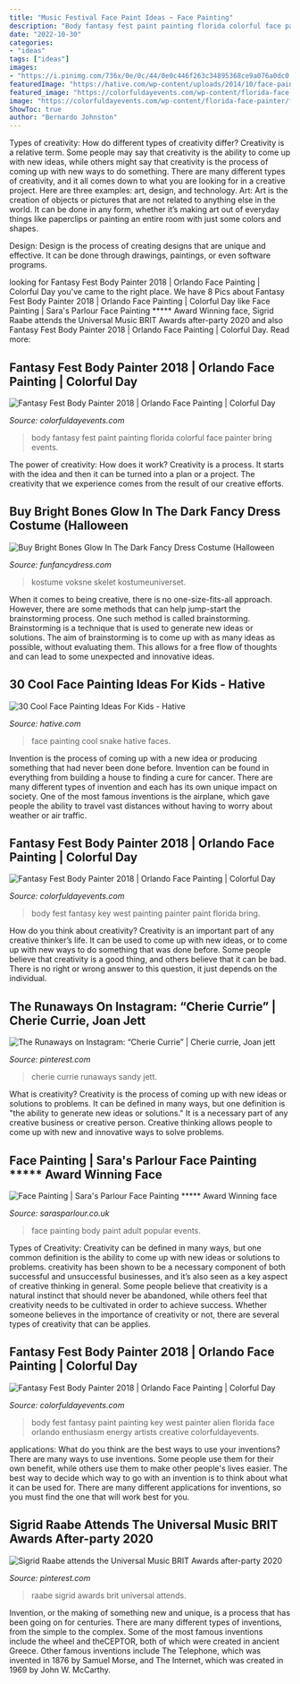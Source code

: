 ```yaml
---
title: "Music Festival Face Paint Ideas ~ Face Painting"
description: "Body fantasy fest paint painting florida colorful face painter bring events"
date: "2022-10-30"
categories:
- "ideas"
tags: ["ideas"]
images:
- "https://i.pinimg.com/736x/0e/0c/44/0e0c446f263c34895368ce9a076a0dc0.jpg"
featuredImage: "https://hative.com/wp-content/uploads/2014/10/face-painting-ideas-for-kids/3-snake.jpg"
featured_image: "https://colorfuldayevents.com/wp-content/florida-face-painter/fantasy-fest/fantasy-fest-body-paint.jpg"
image: "https://colorfuldayevents.com/wp-content/florida-face-painter/fantasy-fest/alien-body-paint.jpg"
ShowToc: true
author: "Bernardo Johnston"
---
```



Types of creativity: How do different types of creativity differ?
Creativity is a relative term. Some people may say that creativity is the ability to come up with new ideas, while others might say that creativity is the process of coming up with new ways to do something. There are many different types of creativity, and it all comes down to what you are looking for in a creative project. Here are three examples: art, design, and technology.
Art: Art is the creation of objects or pictures that are not related to anything else in the world. It can be done in any form, whether it’s making art out of everyday things like paperclips or painting an entire room with just some colors and shapes.

Design: Design is the process of creating designs that are unique and effective. It can be done through drawings, paintings, or even software programs.

	

		
looking for Fantasy Fest Body Painter 2018 | Orlando Face Painting | Colorful Day you've came to the right place. We have 8 Pics about Fantasy Fest Body Painter 2018 | Orlando Face Painting | Colorful Day like Face Painting | Sara&#039;s Parlour Face Painting ***** Award Winning face, Sigrid Raabe attends the Universal Music BRIT Awards after-party 2020 and also Fantasy Fest Body Painter 2018 | Orlando Face Painting | Colorful Day. Read more:
		
    
## Fantasy Fest Body Painter 2018 | Orlando Face Painting | Colorful Day

<img loading=lazy src="https://colorfuldayevents.com/wp-content/florida-face-painter/fantasy-fest/fantasy-fest-body-paint.jpg" onerror="this.onerror=null;this.src='https://tse1.mm.bing.net/th?id=OIP.KRHGqUMoolIyAd8MbYAtGgAAAA&amp;pid=15.1';" alt="Fantasy Fest Body Painter 2018 | Orlando Face Painting | Colorful Day">

_Source: colorfuldayevents.com_

>body fantasy fest paint painting florida colorful face painter bring events. 

	

The power of creativity: How does it work?
Creativity is a process. It starts with the idea and then it can be turned into a plan or a project. The creativity that we experience comes from the result of our creative efforts.

    
## Buy Bright Bones Glow In The Dark Fancy Dress Costume (Halloween

<img loading=lazy src="https://www.funfancydress.com/media/catalog/product/cache/1/image/1200x/040ec09b1e35df139433887a97daa66f/S/M/SMF36993.jpg" onerror="this.onerror=null;this.src='https://tse1.mm.bing.net/th?id=OIP.nwRMIoUGEkbZgEUQLEilOQHaOV&amp;pid=15.1';" alt="Buy Bright Bones Glow In The Dark Fancy Dress Costume (Halloween">

_Source: funfancydress.com_

>kostume voksne skelet kostumeuniverset. 

	

When it comes to being creative, there is no one-size-fits-all approach. However, there are some methods that can help jump-start the brainstorming process. One such method is called brainstorming. Brainstorming is a technique that is used to generate new ideas or solutions. The aim of brainstorming is to come up with as many ideas as possible, without evaluating them. This allows for a free flow of thoughts and can lead to some unexpected and innovative ideas.

    
## 30 Cool Face Painting Ideas For Kids - Hative

<img loading=lazy src="https://hative.com/wp-content/uploads/2014/10/face-painting-ideas-for-kids/3-snake.jpg" onerror="this.onerror=null;this.src='https://tse3.mm.bing.net/th?id=OIP.eiy8-sHaolOPzGQz4FD6nAHaHa&amp;pid=15.1';" alt="30 Cool Face Painting Ideas For Kids - Hative">

_Source: hative.com_

>face painting cool snake hative faces. 

	

Invention is the process of coming up with a new idea or producing something that had never been done before. Invention can be found in everything from building a house to finding a cure for cancer. There are many different types of invention and each has its own unique impact on society. One of the most famous inventions is the airplane, which gave people the ability to travel vast distances without having to worry about weather or air traffic.

    
## Fantasy Fest Body Painter 2018 | Orlando Face Painting | Colorful Day

<img loading=lazy src="https://colorfuldayevents.com/wp-content/florida-face-painter/fantasy-fest/dynamic/hire-a-body-painter-orlando-florida.jpg-nggid03396-ngg0dyn-210x350x100-00f0w010c011r110f110r010t010.jpg" onerror="this.onerror=null;this.src='https://tse2.mm.bing.net/th?id=OIP.vJf6BYLAqoXCVw_rC9wqowAAAA&amp;pid=15.1';" alt="Fantasy Fest Body Painter 2018 | Orlando Face Painting | Colorful Day">

_Source: colorfuldayevents.com_

>body fest fantasy key west painting painter paint florida bring. 

	

How do you think about creativity?
Creativity is an important part of any creative thinker’s life. It can be used to come up with new ideas, or to come up with new ways to do something that was done before. Some people believe that creativity is a good thing, and others believe that it can be bad. There is no right or wrong answer to this question, it just depends on the individual.

    
## The Runaways On Instagram: “Cherie Currie” | Cherie Currie, Joan Jett

<img loading=lazy src="https://i.pinimg.com/736x/16/38/ff/1638ff5186c33afce4d0c995b306f6b8.jpg" onerror="this.onerror=null;this.src='https://tse1.mm.bing.net/th?id=OIP.lX_eOuG2n7lZjyjXLctTzAHaHa&amp;pid=15.1';" alt="The Runaways on Instagram: “Cherie Currie” | Cherie currie, Joan jett">

_Source: pinterest.com_

>cherie currie runaways sandy jett. 

	

What is creativity?
Creativity is the process of coming up with new ideas or solutions to problems. It can be defined in many ways, but one definition is "the ability to generate new ideas or solutions." It is a necessary part of any creative business or creative person. Creative thinking allows people to come up with new and innovative ways to solve problems.

    
## Face Painting | Sara&#039;s Parlour Face Painting ***** Award Winning Face

<img loading=lazy src="http://www.sarasparlour.co.uk/wp-content/uploads/2020/04/20190704_1844052.jpg" onerror="this.onerror=null;this.src='https://tse1.mm.bing.net/th?id=OIP.v4D4tlJ0WjZcBZFmJeUy0gHaOD&amp;pid=15.1';" alt="Face Painting | Sara&#039;s Parlour Face Painting ***** Award Winning face">

_Source: sarasparlour.co.uk_

>face painting body paint adult popular events. 

	

Types of Creativity:
Creativity can be defined in many ways, but one common definition is the ability to come up with new ideas or solutions to problems. creativity has been shown to be a necessary component of both successful and unsuccessful businesses, and it’s also seen as a key aspect of creative thinking in general. Some people believe that creativity is a natural instinct that should never be abandoned, while others feel that creativity needs to be cultivated in order to achieve success. Whether someone believes in the importance of creativity or not, there are several types of creativity that can be applies.

    
## Fantasy Fest Body Painter 2018 | Orlando Face Painting | Colorful Day

<img loading=lazy src="https://colorfuldayevents.com/wp-content/florida-face-painter/fantasy-fest/alien-body-paint.jpg" onerror="this.onerror=null;this.src='https://tse3.mm.bing.net/th?id=OIP.YrNmiUSsS6rvLfkTlx2F4gAAAA&amp;pid=15.1';" alt="Fantasy Fest Body Painter 2018 | Orlando Face Painting | Colorful Day">

_Source: colorfuldayevents.com_

>body fest fantasy paint painting key west painter alien florida face orlando enthusiasm energy artists creative colorfuldayevents. 

	

applications: What do you think are the best ways to use your inventions?
There are many ways to use inventions. Some people use them for their own benefit, while others use them to make other people's lives easier. The best way to decide which way to go with an invention is to think about what it can be used for. There are many different applications for inventions, so you must find the one that will work best for you.

    
## Sigrid Raabe Attends The Universal Music BRIT Awards After-party 2020

<img loading=lazy src="https://i.pinimg.com/736x/0e/0c/44/0e0c446f263c34895368ce9a076a0dc0.jpg" onerror="this.onerror=null;this.src='https://tse2.mm.bing.net/th?id=OIP.Ag9CH0hCZRDDgGFNsgq1KQHaLG&amp;pid=15.1';" alt="Sigrid Raabe attends the Universal Music BRIT Awards after-party 2020">

_Source: pinterest.com_

>raabe sigrid awards brit universal attends. 

	

Invention, or the making of something new and unique, is a process that has been going on for centuries. There are many different types of inventions, from the simple to the complex. Some of the most famous inventions include the wheel and theCEPTOR, both of which were created in ancient Greece. Other famous inventions include The Telephone, which was invented in 1876 by Samuel Morse, and The Internet, which was created in 1969 by John W. McCarthy.

